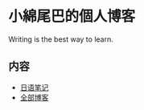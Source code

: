 # 小綿尾巴的個人博客

Writing is the best way to learn.

## 内容
- [日语笔记](https://cuttontail.blog/jp/)
- [全部博客](https://cuttontail.blog/blog/)
